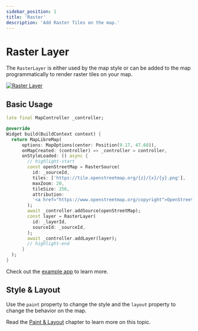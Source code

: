 ```yaml
---
sidebar_position: 1
title: 'Raster'
description: 'Add Raster Tiles on the map.'
---
```


# Raster Layer

The `RasterLayer` is either used by the map style or can be added to the map
programmatically to render raster tiles on your map.

[![Raster Layer](/img/layers/raster_layer.jpg)](/demo/#/layers/raster)

## Basic Usage

```dart
late final MapController _controller;

@override
Widget build(BuildContext context) {
  return MapLibreMap(
      options: MapOptions(center: Position(9.17, 47.68)),
      onMapCreated: (controller) => _controller = controller,
      onStyleLoaded: () async {
        // highlight-start
        const openStreetMap = RasterSource(
          id: _sourceId,
          tiles: ['https://tile.openstreetmap.org/{z}/{x}/{y}.png'],
          maxZoom: 20,
          tileSize: 256,
          attribution:
          '<a href="https://www.openstreetmap.org/copyright">OpenStreetMap</a>',
        );
        await _controller.addSource(openStreetMap);
        const layer = RasterLayer(
          id: _layerId,
          sourceId: _sourceId,
        );
        await _controller.addLayer(layer);
        // highlight-end
      }
  );
}
```

Check out
the [example app](https://github.com/josxha/flutter-maplibre/blob/main/example/lib/layers_raster_page.dart)
to learn more.

## Style & Layout

Use the `paint` property to change the style and the `layout`
property to change the behavior on the map.

Read the [Paint & Layout](./paint-and-layout) chapter to learn more on this
topic. 